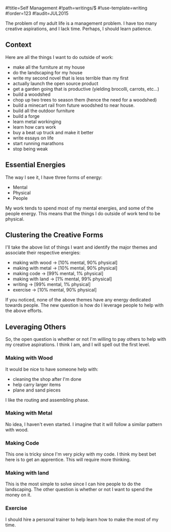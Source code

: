 #!title=Self Management
#!path=writings/$
#!use-template=writing
#!order=123
#!audit=JUL2015

The problem of my adult life is a management problem. I have too many creative aspirations, and I lack time. Perhaps, I should learn patience.

## Context

Here are all the things I want to do outside of work:

* make all the furniture at my house
* do the landscaping for my house
* write my second novel that is less terrible than my first
* actually launch the open source product
* get a garden going that is productive (yielding brocolli, carrots, etc...)
* build a woodshed
* chop up two trees to season them (hence the need for a woodshed)
* build a minecart rail from future woodshed to near house.
* build all the outdoor furniture
* build a forge
* learn metal workinging
* learn how cars work
* buy a beat up truck and make it better
* write essays on life
* start running marathons
* stop being weak

## Essential Energies

The way I see it, I have three forms of energy:

* Mental
* Physical
* People

My work tends to spend most of my mental energies, and some of the people energy. This means that the things I do outside of work tend to be physical.

## Clustering the Creative Forms

I'll take the above list of things I want and identify the major themes and associate their respective energies:

* making with wood &#8594; [10% mental, 90% physical]
* making with metal &#8594; [10% mental, 90% physical]
* making code &#8594; [99% mental, 1% physical]
* making with land &#8594; [1% mental, 99% physical]
* writing &#8594; [99% mental, 1% physical]
* exercise &#8594; [10% mental, 90% physical]

If you noticed, none of the above themes have any energy dedicated towards people. The new question is how do I leverage people to help with the above efforts.

## Leveraging Others

So, the open question is whether or not I'm willing to pay others to help with my creative aspirations. I think I am, and I will spell out the first level.

### Making with Wood

It would be nice to have someone help with:

* cleaning the shop after I'm done
* help carry larger items
* plane and sand pieces

I like the routing and assembling phase.

### Making with Metal

No idea, I haven't even started. I imagine that it will follow a similar pattern with wood.

### Making Code

This one is tricky since I'm very picky with my code. I think my best bet here is to get an apprentice. This will require more thinking.

### Making with land

This is the most simple to solve since I can hire people to do the landscaping. The other question is whether or not I want to spend the money on it.

### Exercise

I should hire a personal trainer to help learn how to make the most of my time.

